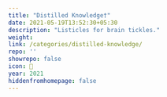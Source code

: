 ```yaml
---
title: "Distilled Knowledge†"
date: 2021-05-19T13:52:30+05:30
description: "Listicles for brain tickles."
weight: 
link: /categories/distilled-knowledge/
repo: ''
showrepo: false
icon: 🐶
year: 2021
hiddenfromhomepage: false
---
```


